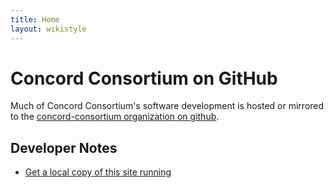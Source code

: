 ```yaml
---
title: Home
layout: wikistyle
---
```


Concord Consortium on GitHub
=====================

Much of Concord Consortium's software development is hosted or mirrored to the [concord-consortium organization on github](https://github.com/organizations/concord-consortium).

Developer Notes
-------------

+ [Get a local copy of this site running](developer-notes/get-a-local-copy-of-this-site.html)

